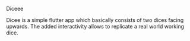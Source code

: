 Diceee

Dicee is a simple flutter app which basically consists of two dices facing upwards. The added interactivity allows to replicate a real world
working dice.

